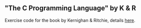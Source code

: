 ## "The C Programming Language" by K & R

Exercise code for the book by Kernighan & Ritchie, details [here](https://www.goodreads.com/book/show/515601.The_C_Programming_Language).
